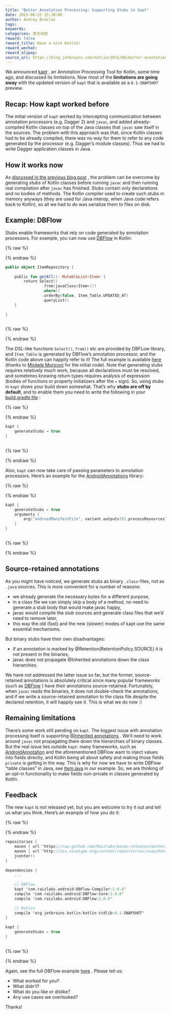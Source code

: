 ```yaml
---
title: "Better Annotation Processing: Supporting Stubs in kapt"
date: 2015-06-22 15:28:00
author: Andrey Breslav
tags:
keywords:
categories: 官方动态
reward: false
reward_title: Have a nice Kotlin!
reward_wechat:
reward_alipay:
source_url: https://blog.jetbrains.com/kotlin/2015/06/better-annotation-processing-supporting-stubs-in-kapt/
---
```


We announced  [kapt](http://blog.jetbrains.com/kotlin/2015/05/kapt-annotation-processing-for-kotlin/) , an Annotation Processing Tool for Kotlin, some time ago, and discussed its limitations. Now most of the <strong>limitations are going away</strong> with the updated version of <code>kapt</code> that is available as a <code>0.1-SNAPSHOT</code> preview.<span id="more-2385"></span>
## Recap: How kapt worked before

The initial version of <code>kapt</code> worked by intercepting communication between annotation processors (e.g. Dagger 2) and <code>javac</code>, and added already-compiled Kotlin classes on top of the Java classes that <code>javac</code> saw itself in the sources. The problem with this approach was that, since Kotlin classes had to be already compiled, there was no way for them to refer to any code generated by the processor (e.g. Dagger’s module classes). Thus we had to write Dagger application classes in Java.
## How it works now

As  [discussed in the previous blog post](http://blog.jetbrains.com/kotlin/2015/05/kapt-annotation-processing-for-kotlin/) , the problem can be overcome by generating <em>stubs</em> of Kotlin classes before running <code>javac</code> and then running real compilation after <code>javac</code> has finished. Stubs contain only declarations and no bodies of methods. The Kotlin compiler used to create such stubs in memory anyways (they are used for Java interop, when Java code refers back to Kotlin), so all we had to do was serialize them to files on disk.
## Example: DBFlow

Stubs enable frameworks that rely on code generated by annotation processors. For example, you can now use  [DBFlow](https://github.com/Raizlabs/DBFlow)  in Kotlin:

{% raw %}
<p></p>
{% endraw %}

```kotlin
public object ItemRepository {
 
    public fun getAll(): MutableList<Item> {
        return Select()
                .from(javaClass<Item>())
                .where()
                .orderBy(false, Item_Table.UPDATED_AT)
                .queryList()
    }
 
}
 
```

{% raw %}
<p></p>
{% endraw %}

The DSL-like functions <code>Select()</code>, <code>from()</code> etc are provided by DBFLow library, and <code>Item_Table</code> is generated by DBFlow’s annotation processor, and the Kotlin code above can happily refer to it!
The full example is available  [here](https://github.com/yanex/kotlin-poc)  (thanks to  [Mickele Moriconi](https://github.com/mickele)  for the initial code).
Note that generating stubs requires relatively much work, because all declarations must be resolved, and sometimes knowing return types requires analysis of expression (bodies of functions or property initializers after the <code>=</code> sign). So, using stubs in <code>kapt</code> slows your build down somewhat. That’s why <strong>stubs are off by default</strong>, and to enable them you need to write the following in your  [build.gradle file](https://github.com/yanex/kotlin-poc/blob/master/app/build.gradle#L41) :

{% raw %}
<p></p>
{% endraw %}

```kotlin
kapt {
    generateStubs = true
}
 
```

{% raw %}
<p></p>
{% endraw %}

Also, <code>kapt</code> can now take care of passing parameters to annotation processors. Here’s an example for the  [AndroidAnnotations](http://androidannotations.org/)  library:

{% raw %}
<p></p>
{% endraw %}

```kotlin
kapt {
    generateStubs = true
    arguments {
        arg("androidManifestFile", variant.outputs[0].processResourcesTask.manifestFile)
    }
}
 
```

{% raw %}
<p></p>
{% endraw %}

## Source-retained annotations

As you might have noticed, we generate stubs as binary <code>.class</code>-files, not as <code>.java</code> sources. This is more convenient for a number of reasons:

* we already generate the necessary bytes for a different purpose,
* in a class file we can simply skip a body of a method, no need to generate a stub body that would make javac happy,
* javac would compile the stub sources and generate class files that we’d need to remove later,
* this way the old (fast) and the new (slower) modes of kapt use the same essential mechanisms.

But binary stubs have their own disadvantages:

* if an annotation is marked by @Retention(RetentionPolicy.SOURCE) it is not present in the binaries,
* javac does not propagate @Inherited annotations down the class hierarchies.

We have not addressed the latter issue so far, but the former, source-retained annotations is absolutely critical since many popular frameworks (such as  [DBFlow](https://github.com/Raizlabs/DBFlow) ) have their annotations source-retained. Fortunately, when <code>javac</code> reads the binaries, it does not double-check the annotations, and if we write a source-retained annotation to the class file despite the declared retention, it will happily see it. This is what we do now <img alt=":)" class="wp-smiley" data-recalc-dims="1" src="https://i2.wp.com/blog.jetbrains.com/kotlin/wp-includes/images/smilies/simple-smile.png?w=640&amp;ssl=1" style="height: 1em; max-height: 1em;"/>
## Remaining limitations

There’s some work still pending on <code>kapt</code>.
The biggest issue with annotation processing itself is supporting  [@Inherited annotations](http://docs.oracle.com/javase/8/docs/api/java/lang/annotation/Inherited.html) . We’ll need to work around <code>javac</code> not propagating them down the hierarchies of binary classes.
But the real issue lies outside <code>kapt</code>: many frameworks, such as  [AndroidAnnotation](http://androidannotations.org/)  and the aforementioned DBFlow want to inject values into fields directly, and Kotlin being all about safety and making those fields <code>private</code> is getting in the way. This is why for now we have to write DBFlow “table classes” in Java, see  [Item.java](https://github.com/yanex/kotlin-poc/blob/master/app/src/main/java/mobi/porquenao/poc/kotlin/core/Item.java)  in our example.
So, we are thinking of an opt-in functionality to make fields non-private in classes generated by Kotlin.
## Feedback

The new <code>kapt</code> is not released yet, but you are welcome to try it out and tell us what you think. Here’s an example of how you do it:

{% raw %}
<p></p>
{% endraw %}

```kotlin
repositories {
    maven { url 'https://raw.github.com/Raizlabs/maven-releases/master/releases' }
    maven { url 'http://oss.sonatype.org/content/repositories/snapshots' }
    jcenter()
}
 
dependencies {
    ...
 
    // DBFlow
    kapt 'com.raizlabs.android:DBFlow-Compiler:2.0.0'
    compile 'com.raizlabs.android:DBFlow-Core:2.0.0'
    compile 'com.raizlabs.android:DBFlow:2.0.0'
 
    // Kotlin
    compile 'org.jetbrains.kotlin:kotlin-stdlib:0.1-SNAPSHOT'
}
 
kapt {
    generateStubs = true
}
 
```

{% raw %}
<p></p>
{% endraw %}

Again, see the full DBFlow example  [here](https://github.com/yanex/kotlin-poc) .
Please tell us:

* What worked for you?
* What didn’t?
* What do you like or dislike?
* Any use cases we overlooked?

Thanks!
